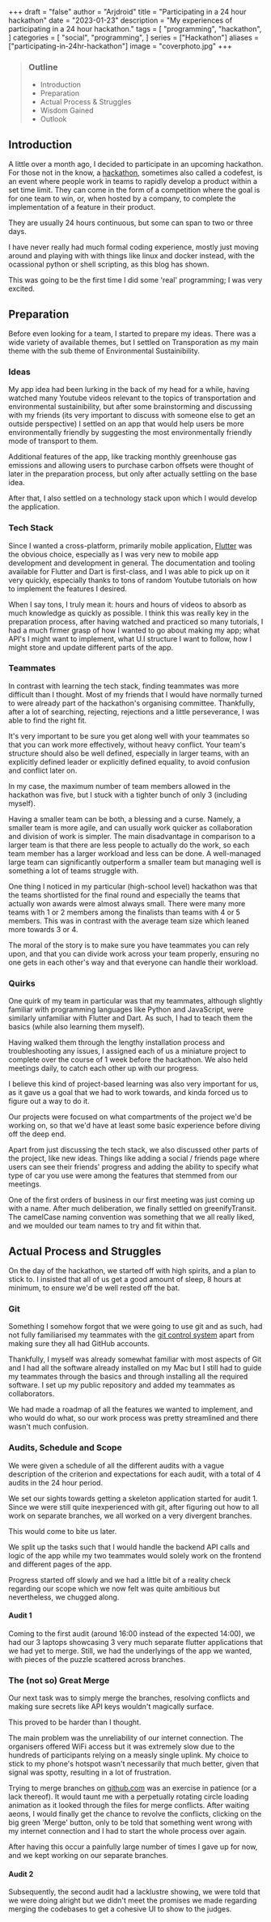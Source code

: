 +++
draft = "false"
author = "Arjdroid"
title = "Participating in a 24 hour hackathon"
date = "2023-01-23"
description = "My experiences of participating in a 24 hour hackathon."
tags = [
    "programming",
    "hackathon",
]
categories = [
    "social",
    "programming",
]
series = ["Hackathon"]
aliases = ["participating-in-24hr-hackathon"]
image = "coverphoto.jpg"
+++

> ### Outline
> * Introduction
> * Preparation
> * Actual Process & Struggles
> * Wisdom Gained
> * Outlook

## Introduction

A little over a month ago, I decided to participate in an upcoming hackathon. For those not in the know, a [hackathon](https://en.wikipedia.org/wiki/Hackathon), sometimes also called a codefest, is an event where people work in teams to rapidly develop a product within a set time limit. They can come in the form of a competition where the goal is for one team to win, or, when hosted by a company, to complete the implementation of a feature in their product.

They are usually 24 hours continuous, but some can span to two or three days.

I have never really had much formal coding experience, mostly just moving around and playing with with things like linux and docker instead, with the ocassional python or shell scripting, as this blog has shown. 

This was going to be the first time I did some 'real' programming; I was very excited.

## Preparation

Before even looking for a team, I started to prepare my ideas. There was a wide variety of available themes, but I settled on Transporation as my main theme with the sub theme of Environmental Sustainibility.

### Ideas

My app idea had been lurking in the back of my head for a while, having watched many Youtube videos relevant to the topics of transportation and environmental sustainibility, but after some brainstorming and discussing with my friends (its very important to discuss with someone else to get an outside perspective) I settled on an app that would help users be more environmentally friendly by suggesting the most environmentally friendly mode of transport to them.

Additional features of the app, like tracking monthly greenhouse gas emissions and allowing users to purchase carbon offsets were thought of later in the preparation process, but only after actually settling on the base idea.

After that, I also settled on a technology stack upon which I would develop the application.

### Tech Stack

Since I wanted a cross-platform, primarily mobile application, [Flutter](https://flutter.dev) was the obvious choice, especially as I was very new to mobile app development and development in general. The documentation and tooling available for Flutter and Dart is first-class, and I was able to pick up on it very quickly, especially thanks to tons of random Youtube tutorials on how to implement the features I desired.

When I say tons, I truly mean it: hours and hours of videos to absorb as much knowledge as quickly as possible. I think this was really key in the preparation process, after having watched and practiced so many tutorials, I had a much firmer grasp of how I wanted to go about making my app; what API's I might want to implement, what U.I structure I want to follow, how I might store and update different parts of the app.

### Teammates

In contrast with learning the tech stack, finding teammates was more difficult than I thought. Most of my friends that I would have normally turned to were already part of the hackathon's organising committee. Thankfully, after a lot of searching, rejecting, rejections and a little perseverance, I was able to find the right fit.

It's very important to be sure you get along well with your teammates so that you can work more effectively, without heavy conflict. Your team's structure should also be well defined, especially in larger teams, with an explicitly defined leader or explicitly defined equality, to avoid confusion and conflict later on.

In my case, the maximum number of team members allowed in the hackathon was five, but I stuck with a tighter bunch of only 3 (including myself). 

Having a smaller team can be both, a blessing and a curse. Namely, a smaller team is more agile, and can usually work quicker as collaboration and division of work is simpler. The main disadvantage in comparison to a larger team is that there are less people to actually do the work, so each team member has a larger workload and less can be done. A well-managed large team can significantly outperform a smaller team but managing well is something a lot of teams struggle with.

One thing I noticed in my particular (high-school level) hackathon was that the teams shortlisted for the final round and especially the teams that actually won awards were almost always small. There were many more teams with 1 or 2 members among the finalists than teams with 4 or 5 members. This was in contrast with the average team size which leaned more towards 3 or 4.

The moral of the story is to make sure you have teammates you can rely upon, and that you can divide work across your team properly, ensuring no one gets in each other's way and that everyone can handle their workload.

### Quirks

One quirk of my team in particular was that my teammates, although slightly familiar with programming languages like Python and JavaScript, were similarly unfamiliar with Flutter and Dart. As such, I had to teach them the basics (while also learning them myself). 

Having walked them through the lengthy installation process and troubleshooting any issues, I assigned each of us a miniature project to complete over the course of 1 week before the hackathon. We also held meetings daily, to catch each other up with our progress.

I believe this kind of project-based learning was also very important for us, as it gave us a goal that we had to work towards, and kinda forced us to figure out a way to do it.

Our projects were focused on what compartments of the project we'd be working on, so that we'd have at least some basic experience before diving off the deep end.

Apart from just discussing the tech stack, we also discussed other parts of the project, like new ideas. Things like adding a social / friends page where users can see their friends' progress and adding the ability to specify what type of car you use were among the features that stemmed from our meetings. 

One of the first orders of business in our first meeting was just coming up with a name. After much deliberation, we finally settled on greenifyTransit. The camelCase naming convention was something that we all really liked, and we moulded our team names to try and fit within that.

## Actual Process and Struggles

On the day of the hackathon, we started off with high spirits, and a plan to stick to. I insisted that all of us get a good amount of sleep, 8 hours at minimum, to ensure we'd be well rested off the bat.

### Git

Something I somehow forgot that we were going to use git and as such, had not fully familiarised my teammates with the [git control system](https://git-scm.com/) apart from making sure they all had GitHub accounts.

Thankfully, I myself was already somewhat familiar with most aspects of Git and I had all the software already installed on my Mac but I still had to guide my teammates through the basics and through installing all the required software. I set up my public repository and added my teammates as collaborators.

We had made a roadmap of all the features we wanted to implement, and who would do what, so our work process was pretty streamlined and there wasn't much confusion.

### Audits, Schedule and Scope

We were given a schedule of all the different audits with a vague description of the criterion and expectations for each audit, with a total of 4 audits in the 24 hour period.

We set our sights towards getting a skeleton application started for audit 1. Since we were still quite inexperienced with git, after figuring out how to all work on separate branches, we all worked on a very divergent branches.

This would come to bite us later.

We split up the tasks such that I would handle the backend API calls and logic of the app while my two teammates would solely work on the frontend and different pages of the app.

Progress started off slowly and we had a little bit of a reality check regarding our scope which we now felt was quite ambitious but nevertheless, we chugged along.

#### Audit 1

Coming to the first audit (around 16:00 instead of the expected 14:00), we had our 3 laptops showcasing 3 very much separate flutter applications that we had yet to merge. Still, we had the underlyings of the app we wanted, with pieces of the puzzle scattered across branches.

### The (not so) Great Merge

Our next task was to simply merge the branches, resolving conflicts and making sure secrets like API keys wouldn't magically surface.

This proved to be harder than I thought.

The main problem was the unreliability of our internet connection. The organisers offered WiFi access but it was extremely slow due to the hundreds of participants relying on a measly single uplink. My choice to stick to my phone's hotspot wasn't necessarily that much better, given that signal was spotty, resulting in a lot of frustration.

Trying to merge branches on [github.com](github.com) was an exercise in patience (or a lack thereof). It would taunt me with a perpetually rotating circle loading animation as it looked through the files for merge conflicts. After waiting aeons, I would finally get the chance to revolve the conflicts, clicking on the big green 'Merge' button, only to be told that something went wrong with my internet connection and I had to start the whole process over again.

After having this occur a painfully large number of times I gave up for now, and we kept working on our separate branches.

#### Audit 2

Subsequently, the second audit had a lacklustre showing, we were told that we were doing alright but we didn't meet the promises we made regarding merging the codebases to get a cohesive UI to show to the judges.